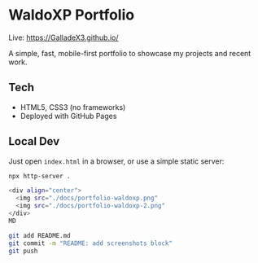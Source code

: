 # WaldoXP Portfolio

Live: https://GalladeX3.github.io/

A simple, fast, mobile-first portfolio to showcase my projects and recent work.

## Tech
- HTML5, CSS3 (no frameworks)
- Deployed with GitHub Pages

## Local Dev
Just open `index.html` in a browser, or use a simple static server:

```bash
npx http-server .

<div align="center">
  <img src="./docs/portfolio-waldoxp.png" 
  <img src="./docs/portfolio-waldoxp-2.png" 
</div>
MD

git add README.md
git commit -m "README: add screenshots block"
git push
